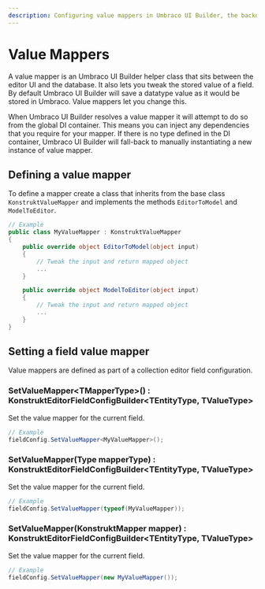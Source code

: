 ```yaml
---
description: Configuring value mappers in Umbraco UI Builder, the backoffice UI builder for Umbraco.
---
```


# Value Mappers

A value mapper is an Umbraco UI Builder helper class that sits between the editor UI and the database. It also lets you tweak the stored value of a field. By default Umbraco UI Builder will save a datatype value as it would be stored in Umbraco. Value mappers let you change this.

When Umbraco UI Builder resolves a value mapper it will attempt to do so from the global DI container. This means you can inject any dependencies that you require for your mapper. If there is no type defined in the DI container, Umbraco UI Builder will fall-back to manually instantiating a new instance of value mapper.

## Defining a value mapper

To define a mapper create a class that inherits from the base class `KonstruktValueMapper` and implements the methods `EditorToModel` and `ModelToEditor`.

````csharp
// Example
public class MyValueMapper : KonstruktValueMapper
{
    public override object EditorToModel(object input)
    {
        // Tweak the input and return mapped object
        ...
    }

    public override object ModelToEditor(object input)
    {
        // Tweak the input and return mapped object
        ...
    }    
}
````

## Setting a field value mapper

Value mappers are defined as part of a collection editor field configuration.

### **SetValueMapper&lt;TMapperType&gt;() : KonstruktEditorFieldConfigBuilder&lt;TEntityType, TValueType&gt;**

Set the value mapper for the current field.

````csharp
// Example
fieldConfig.SetValueMapper<MyValueMapper>();
````

### **SetValueMapper(Type mapperType) : KonstruktEditorFieldConfigBuilder&lt;TEntityType, TValueType&gt;**

Set the value mapper for the current field.

````csharp
// Example
fieldConfig.SetValueMapper(typeof(MyValueMapper));
````

### **SetValueMapper(KonstruktMapper mapper) : KonstruktEditorFieldConfigBuilder&lt;TEntityType, TValueType&gt;**

Set the value mapper for the current field.

````csharp
// Example
fieldConfig.SetValueMapper(new MyValueMapper());
````
